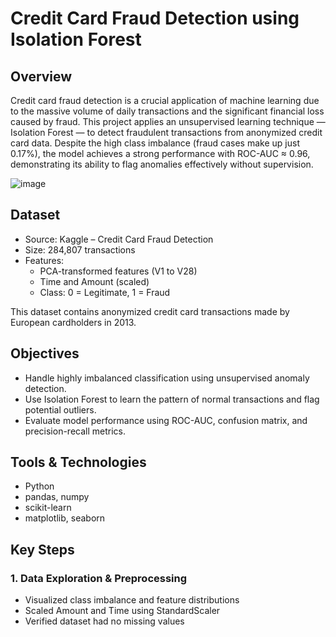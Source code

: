 # Credit Card Fraud Detection using Isolation Forest

## Overview
Credit card fraud detection is a crucial application of machine learning due to the massive volume of daily transactions and the significant financial loss caused by fraud. This project applies an unsupervised learning technique — Isolation Forest — to detect fraudulent transactions from anonymized credit card data.
Despite the high class imbalance (fraud cases make up just 0.17%), the model achieves a strong performance with ROC-AUC ≈ 0.96, demonstrating its ability to flag anomalies effectively without supervision.

![image](https://github.com/user-attachments/assets/8a698bb5-d288-4b9c-9626-1bdd3fc53db1)



## Dataset

- Source: Kaggle – Credit Card Fraud Detection
- Size: 284,807 transactions
- Features:
  - PCA-transformed features (V1 to V28)
  - Time and Amount (scaled)
  - Class: 0 = Legitimate, 1 = Fraud
    
This dataset contains anonymized credit card transactions made by European cardholders in 2013.

## Objectives

- Handle highly imbalanced classification using unsupervised anomaly detection.
- Use Isolation Forest to learn the pattern of normal transactions and flag potential outliers.
- Evaluate model performance using ROC-AUC, confusion matrix, and precision-recall metrics.

## Tools & Technologies

- Python
- pandas, numpy
- scikit-learn
- matplotlib, seaborn

## Key Steps

### 1. Data Exploration & Preprocessing
- Visualized class imbalance and feature distributions
- Scaled Amount and Time using StandardScaler
- Verified dataset had no missing values

